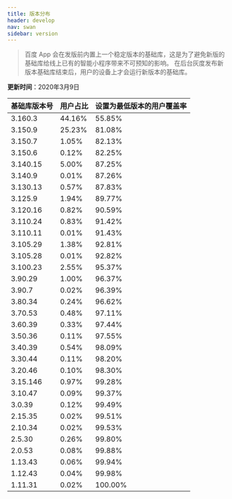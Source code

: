 ```yaml
---
title: 版本分布
header: develop
nav: swan
sidebar: version
---
```


> 百度 App 会在发版前内置上一个稳定版本的基础库，这是为了避免新版的基础库给线上已有的智能小程序带来不可预知的影响。
在后台灰度发布新版本基础库结束后，用户的设备上才会运行新版本的基础库。


**更新时间**：2020年3月9日

|基础库版本号|用户占比|设置为最低版本的用户覆盖率|
|:---|:---|:---|
|3.160.3| 44.16%|55.85%|
|3.150.9| 25.23%|81.08%|
|3.150.7| 1.05%|82.13%|
|3.150.6| 0.12%|82.25%|
|3.140.15| 5.00%|87.25%|
|3.140.9| 0.01%|87.26%|
|3.130.13| 0.57%|87.83%|
|3.125.9| 1.94%|89.77%|
|3.120.16| 0.82%|90.59%|
|3.110.24| 0.83%|91.42%|
|3.110.11| 0.01%|91.43%|
|3.105.29| 1.38%|92.81%|
|3.105.28| 0.01%|92.82%|
|3.100.23| 2.55%|95.37%|
|3.90.29| 1.00%|96.37%|
|3.90.7| 0.02%|96.39%|
|3.80.34| 0.24%|96.62%|
|3.70.53 |0.48%|97.11%|
|3.60.39| 0.33%|97.44%|
|3.50.36| 0.11%|97.55%|
|3.40.39| 0.54%|98.09%|
|3.30.44| 0.11%|98.20%|
|3.20.46| 0.10%|98.30%|
|3.15.146| 0.97%|99.28%|
|3.10.47| 0.09%|99.37%|
|3.0.39| 0.12%|99.49%|
|2.15.35| 0.02%|99.51%|
|2.10.34| 0.02%|99.53%|
|2.5.30| 0.26%|99.80%|
|2.0.53| 0.08%|99.88%|
|1.13.43| 0.06%|99.94%|
|1.12.43| 0.04%|99.98%|
|1.11.31| 0.02%|100.00%|